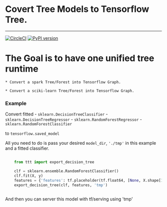 # Covert Tree Models to Tensorflow Tree.

---

[![CircleCI](https://circleci.com/gh/yupbank/tree_to_tensorflow/tree/master.svg?style=svg)](https://circleci.com/gh/yupbank/tree_to_tensorflow/tree/master)
[![PyPI version](https://badge.fury.io/py/TFTree.svg)](https://badge.fury.io/py/TFTree)

# The Goal is to have one unified tree runtime

	* Convert a spark Tree/Forest into Tensorflow Graph.

	* Convert a sciki-learn Tree/Forest into Tensorflow Graph.


### Example

Convert fitted 
	- `sklearn.DecisionTreeClassifier` 
	- `sklearn.DecisionTreeRegressor`
	- `sklearn.RandomForestRegressor`
	- `sklearn.RandomForestClassifier`

to `tensorflow.saved_model`

All you need to do is pass your desired `model_dir`, `'./tmp'` in  this example and a fitted classifier.


```python
    
    from ttt import export_decision_tree

    clf = sklearn.ensemble.RandomForestClassifier()
    clf.fit(X, y)
    features = {'features': tf.placeholder(tf.float64, [None, X.shape[1]])}
    export_decision_tree(clf, features, 'tmp')
    
```

And then you can server this model with tf/serving using 'tmp'

